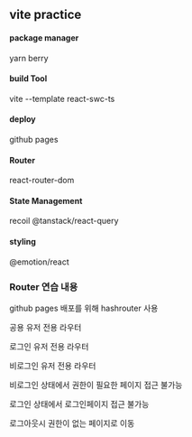 
## vite practice

#### package manager
yarn berry

#### build Tool
vite --template react-swc-ts

#### deploy
github pages

#### Router
react-router-dom

#### State Management
recoil
@tanstack/react-query

#### styling
@emotion/react


### Router 연습 내용
github pages 배포를 위해 hashrouter 사용

공용 유저 전용 라우터

로그인 유저 전용 라우터

비로그인 유저 전용 라우터

비로그인 상태에서 권한이 필요한 페이지 접근 불가능

로그인 상태에서 로그인페이지 접근 불가능

로그아웃시 권한이 없는 페이지로 이동